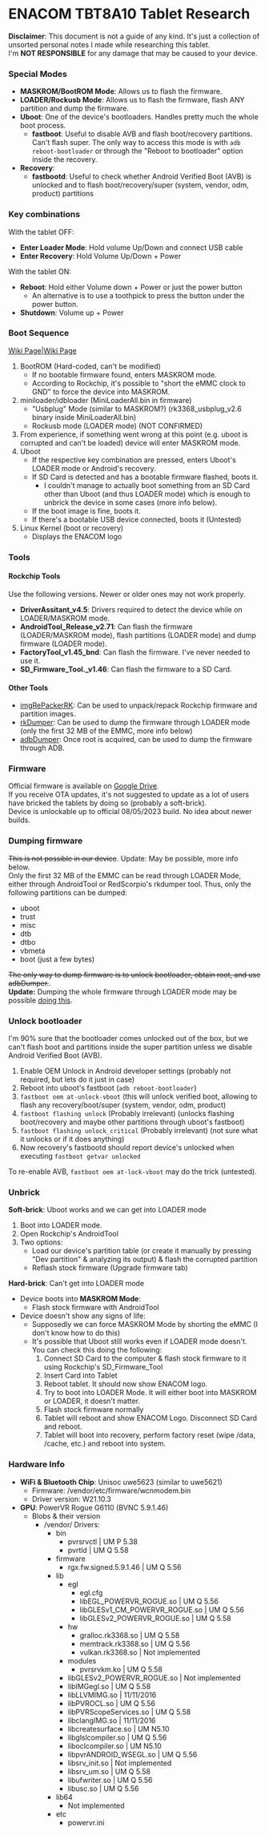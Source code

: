 # ENACOM TBT8A10 Tablet Research
**Disclaimer**: This document is not a guide of any kind. It's just a collection of unsorted personal notes I made while researching this tablet. \
I'm **NOT RESPONSIBLE** for any damage that may be caused to your device.

### Special Modes
* **MASKROM/BootROM Mode**: Allows us to flash the firmware.
* **LOADER/Rockusb  Mode**: Allows us to flash the firmware, flash ANY partition and dump the firmware.
* **Uboot**: One of the device's bootloaders. Handles pretty much the whole boot process.
    * **fastboot**: Useful to disable AVB and flash boot/recovery partitions. Can't flash super. The only way to access this mode is with `adb reboot-bootloader` or through the "Reboot to bootloader" option inside the recovery.
* **Recovery**:
    * **fastbootd**: Useful to check whether Android Verified Boot (AVB) is unlocked and to flash boot/recovery/super (system, vendor, odm, product) partitions

### Key combinations
With the tablet OFF:
* **Enter Loader Mode**: Hold volume Up/Down and connect USB cable
* **Enter Recovery**: Hold Volume Up/Down + Power

With the tablet ON:
* **Reboot**: Hold either Volume down + Power or just the power button
    * An alternative is to use a toothpick to press the button under the power button.
* **Shutdown**: Volume up + Power

### Boot Sequence
[Wiki Page](https://opensource.rock-chips.com/wiki_Rockusb)|[Wiki Page](https://opensource.rock-chips.com/wiki_Boot_option)
1. BootROM (Hard-coded, can't be modified)
   * If no bootable firmware found, enters MASKROM mode.
   * According to Rockchip, it's possible to "short the eMMC clock to GND" to force the device into MASKROM.
2. miniloader/idbloader (MiniLoaderAll.bin in firmware)
   * "Usbplug" Mode (similar to MASKROM?) (rk3368_usbplug_v2.6 binary inside MiniLoaderAll.bin)
   * Rockusb mode (LOADER mode) (NOT CONFIRMED)
3. From experience, if something went wrong at this point (e.g. uboot is corrupted and can't be loaded) device will enter MASKROM mode.
4. Uboot
    * If the respective key combination are pressed, enters Uboot's LOADER mode or Android's recovery.
    * If SD Card is detected and has a bootable firmware flashed, boots it.
        * I couldn't manage to actually boot something from an SD Card other than Uboot (and thus LOADER mode) which is enough to unbrick the device in some cases (more info below).
    * If the boot image is fine, boots it.
    * If there's a bootable USB device connected, boots it (Untested)
5. Linux Kernel (boot or recovery)
    * Displays the ENACOM logo

### Tools
#### Rockchip Tools
Use the following versions. Newer or older ones may not work properly.
* **DriverAssitant_v4.5**: Drivers required to detect the device while on LOADER/MASKROM mode.
* **AndroidTool_Release_v2.71**: Can flash the firmware (LOADER/MASKROM mode), flash partitions (LOADER mode) and dump firmware (LOADER mode).
* **FactoryTool_v1.45_bnd**: Can flash the firmware. I've never needed to use it.
* **SD_Firmware_Tool._v1.46**: Can flash the firmware to a SD Card.
#### Other Tools
* [imgRePackerRK](https://forum.xda-developers.com/t/tool-imgrepackerrk-rockchips-firmware-images-unpacker-packer.2257331/): Can be used to unpack/repack Rockchip firmware and partition images.
* [rkDumper](https://forum.xda-developers.com/t/tool-rkdumper-utility-for-backup-firmware-of-rockchips-devices.2915363/): Can be used to dump the firmware through LOADER mode (only the first 32 MB of the EMMC, more info below)
* [adbDumper](https://forum.xda-developers.com/t/tool-adbdumper-utility-for-backup-firmware-of-android-devices.4525721/): Once root is acquired, can be used to dump the firmware through ADB.

### Firmware
Official firmware is available on [Google Drive](https://drive.google.com/file/d/12YQDCDvujEDlx5ZTQb0ChDukXJs9QSd6/view?usp=drive_link). \
If you receive OTA updates, it's not suggested to update as a lot of users have bricked the tablets by doing so (probably a soft-brick). \
Device is unlockable up to official 08/05/2023 build. No idea about newer builds.

### Dumping firmware
~~This is not possible in our device~~. Update: May be possible, more info below. \
Only the first 32 MB of the EMMC can be read through LOADER Mode, either through AndroidTool or RedScorpio's rkdumper tool.
Thus, only the following partitions can be dumped:
* uboot
* trust
* misc
* dtb
* dtbo
* vbmeta
* boot (just a few bytes)

~~The only way to dump firmware is to unlock bootloader, obtain root, and use adbDumper.~~. \
**Update:** Dumping the whole firmware through LOADER mode may be possible [doing this](https://forum.xda-developers.com/t/tool-rkdumper-utility-for-backup-firmware-of-rockchips-devices.2915363/post-88697849).

### Unlock bootloader
I'm 90% sure that the bootloader comes unlocked out of the box, but we can't flash boot and partitions inside the super partition unless we disable Android Verified Boot (AVB).
1) Enable OEM Unlock in Android developer settings (probably not required, but lets do it just in case)
2) Reboot into uboot's fastboot (`adb reboot-bootloader`)
3) `fastboot oem at-unlock-vboot` (this will unlock verified boot, allowing to flash any recovery/boot/super (system, vendor, odm, product)
4) `fastboot flashing unlock` (Probably irrelevant) (unlocks flashing boot/recovery and maybe other partitions through uboot's fastboot)
5) `fastboot flashing unlock_critical` (Probably irrelevant) (not sure what it unlocks or if it does anything)
6) Now recovery's fastbootd should report device's unlocked when executing `fastboot getvar unlocked`

To re-enable AVB, `fastboot oem at-lock-vboot` may do the trick (untested).

### Unbrick
**Soft-brick**: Uboot works and we can get into LOADER mode
1. Boot into LOADER mode.
2. Open Rockchip's AndroidTool
3. Two options:
    * Load our device's partition table (or create it manually by pressing "Dev partition" & analyzing its output) & flash the corrupted partition
    * Reflash stock firmware (Upgrade firmware tab)

**Hard-brick**: Can't get into LOADER mode
* Device boots into **MASKROM Mode**:
    * Flash stock firmware with AndroidTool
* Device doesn't show any signs of life:
    * Supposedly we can force MASKROM Mode by shorting the eMMC (I don't know how to do this)
    * It's possible that Uboot still works even if LOADER mode doesn't. You can check this doing the following:
        1. Connect SD Card to the computer & flash stock firmware to it using Rockchip's SD_Firmware_Tool
        3. Insert Card into Tablet
        4. Reboot tablet. It should now show ENACOM logo.
        5. Try to boot into LOADER Mode. It will either boot into MASKROM or LOADER, it doesn't matter.
        6. Flash stock firmware normally
        7. Tablet will reboot and show ENACOM Logo. Disconnect SD Card and reboot.
        8. Tablet will boot into recovery, perform factory reset (wipe /data, /cache, etc.) and reboot into system.

### Hardware Info
* **WiFi & Bluetooth Chip**: Unisoc uwe5623 (similar to uwe5621)
    * Firmware: /vendor/etc/firmware/wcnmodem.bin
    * Driver version: W21.10.3
* **GPU**: PowerVR Rogue G6110 (BVNC 5.9.1.46)
    * Blobs & their version
        * /vendor/ Drivers:
            * bin
                * pvrsrvctl | UM P 5.38
                * pvrtld | UM Q 5.58
            * firmware
                * rgx.fw.signed.5.9.1.46 | UM Q 5.56
            * lib
                * egl
                    * egl.cfg
                    * libEGL_POWERVR_ROGUE.so | UM Q 5.56
                    * libGLESv1_CM_POWERVR_ROGUE.so | UM Q 5.56
                    * libGLESv2_POWERVR_ROGUE.so | UM Q 5.58
                * hw
                    * gralloc.rk3368.so | UM Q 5.58
                    * memtrack.rk3368.so | UM Q 5.56
                    * vulkan.rk3368.so | Not implemented
                * modules
                    * pvrsrvkm.ko | UM Q 5.58
                * libGLESv2_POWERVR_ROGUE.so | Not implemented
                * libIMGegl.so | UM Q 5.58
                * libLLVMIMG.so | 11/11/2016
                * libPVROCL.so | UM Q 5.56
                * libPVRScopeServices.so | UM Q 5.58
                * libclangIMG.so | 11/11/2016
                * libcreatesurface.so | UM N5.10
                * libglslcompiler.so | UM Q 5.56
                * liboclcompiler.so | UM N5.10
                * libpvrANDROID_WSEGL.so | UM Q 5.56
                * libsrv_init.so | Not implemented
                * libsrv_um.so | UM Q 5.58
                * libufwriter.so | UM Q 5.56
                * libusc.so | UM Q 5.56
            * lib64
                * Not implemented
            * etc
                * powervr.ini
